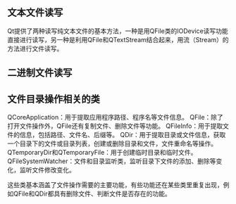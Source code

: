 

## 文本文件读写
Qt提供了两种读写纯文本文件的基本方法，一种是用QFile类的IODevice读写功能直接进行读写，另一种是利用QFile和QTextStream结合起来，用流（Stream）的方法进行文件读写。
## 二进制文件读写

## 文件目录操作相关的类

QCoreApplication：用于提取应用程序路径、程序名等文件信息。
QFile：除了打开文件操作外，QFile还有复制文件、删除文件等功能。
QFileInfo：用于提取文件的信息，包括路径、文件名、后缀等。
QDir：用于提取目录或文件信息，获取一个目录下的文件或目录列表，创建或删除目录和文件，文件重命名等操作。
QTemporaryDir和QTemporaryFile：用于创建临时目录和临时文件。
QFileSystemWatcher：文件和目录监听类，监听目录下文件的添加、删除等变化，监听文件修改变化。

这些类基本涵盖了文件操作需要的主要功能，有些功能还在某些类里重复出现，例如QFile和QDir都具有删除文件、判断文件是否存在的功能。